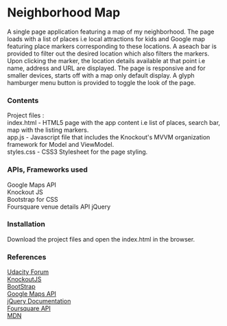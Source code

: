 # Neighborhood Map
A single page application featuring a map of my neighborhood. The page loads with a list of places i.e local attractions for kids and Google map featuring place markers corresponding to these locations. A aseach bar is provided to filter out the desired location which also filters the markers. Upon clicking the marker, the location details available at that point i.e name, address and URL are displayed. The page is responsive and for smaller devices, starts off with a map only default display. A glyph hamburger menu button is provided to toggle the look of the page.

### Contents
Project files : <br/>
index.html - HTML5 page with the app content i.e list of places, search bar, map with the listing markers.<br/>
app.js - Javascript file that includes the Knockout's MVVM organization framework for Model and ViewModel.<br/>
styles.css - CSS3 Stylesheet for the page styling.</br>

### APIs, Frameworks used
Google Maps API</br>
Knockout JS</br>
Bootstrap for CSS</br>
Foursquare venue details API
jQuery


### Installation
Download the project files and open the index.html in the browser.


### References
[Udacity Forum](https://discussions.udacity.com)</br>
[KnockoutJS](http://knockoutjs.com)</br>
[BootStrap](http://getbootstrap.com/docs/3.3/css)</br>
[Google Maps API](https://developers.google.com/maps/documentation/javascript)</br>
[jQuery Documentation](http://api.jquery.com)</br>
[Foursquare API](https://developer.foursquare.com/docs/api/venues/details)</br>
[MDN](https://developer.mozilla.org/en-US/docs/Web/CSS)</br>

